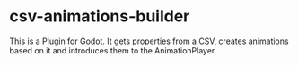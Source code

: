 # csv-animations-builder
This is a Plugin for Godot. It gets properties from a CSV, creates animations based on it and introduces them to the AnimationPlayer.
